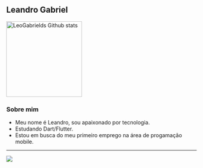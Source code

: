 ## Leandro Gabriel

<div align="left"> 
<a href="https://github.com/LeoGabrields/github-readme-stats#gh-dark-mode-only">
<img height=200 src="https://github-readme-stats-git-masterrstaa-rickstaa.vercel.app/api?username=LeoGabrields&show_icons=true&count_private=true&line_height=28&hide_border=true&card_width=450&include_all_commits=true&include_orgs=true&exclude_repo=github-readme-stats&theme=dark&bg_color=000000#gh-dark-mode-only" alt="LeoGabrields Github stats" />
</a>
</div>

### Sobre mim

- Meu nome é Leandro, sou apaixonado por tecnologia.
- Estudando Dart/Flutter.
- Estou em busca do meu primeiro emprego na área de progamação mobile.

---
[<img src="https://img.shields.io/badge/linkedin-%230077B5.svg?&style=for-the-badge&logo=linkedin&logoColor=white" />](https://www.linkedin.com/in/leandro-gabriel-2b9767241/)

